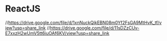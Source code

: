 # ReactJS
//https://drive.google.com/file/d/1xnNuckQikEBN08m0Yf2FsGA9MtHvK_tf/view?usp=share_link
//https://drive.google.com/file/d/11sDZzCUv-E7xxzH2wUmV5tt6iuOAf6KV/view?usp=share_link
